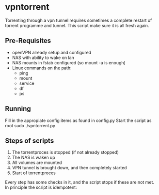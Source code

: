 # vpntorrent

Torrenting through a vpn tunnel requires sometimes a complete restart of torrent programme and tunnel.
This script make sure it is all fresh again.

## Pre-Requisites
* openVPN already setup and configured
* NAS with ability to wake on lan
* NAS mounts in fstab configured (so mount -a is enough)
* Linux commands on the path:
  * ping
  * mount
  * service
  * df
  * ps

## Running
Fill in the appropiate config items as found in config.py
Start the script as root
sudo ./vpntorrent.py

## Steps of scripts
1. The torrentproces is stopped (if not already stopped)
2. The NAS is waken up
3. All volumes are mounted
4. VPN tunnel is brought down, and then completely started
5. Start of torrentproces

Every step has some checks in it, and the script stops if these are not met.
In principle the script is idempotent: 

